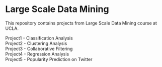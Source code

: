 # Large Scale Data Mining
This repository contains projects from Large Scale Data Mining course at UCLA.  

Project1 - Classification Analysis   
Project2 - Clustering Analysis  
Project3 - Collaborative Filtering  
Project4 - Regression Analysis  
Project5 - Popularity Prediction on Twitter  
